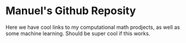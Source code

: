 # Manuel's Github Reposity

Here we have cool links to my computational math prodjects, as well as some machine learning.
Should be super cool if this works.
